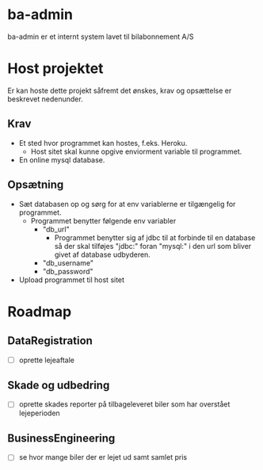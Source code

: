 # ba-admin
ba-admin er et internt system lavet til bilabonnement A/S

# Host projektet
Er kan hoste dette projekt såfremt det ønskes, krav og opsættelse er beskrevet nedenunder.

## Krav
- Et sted hvor programmet kan hostes, f.eks. Heroku.
  - Host sitet skal kunne opgive enviorment variable til programmet.
- En online mysql database.

## Opsætning
- Sæt databasen op og sørg for at env variablerne er tilgængelig for programmet.
  - Programmet benytter følgende env variabler
    - "db_url"
      - Programmet benytter sig af jdbc til at forbinde til en database så der skal tilføjes "jdbc:" foran "mysql:" i den url som bliver givet af database udbyderen.
    - "db_username"
    - "db_password"
- Upload programmet til host sitet

# Roadmap
## DataRegistration 
- [ ] oprette lejeaftale
## Skade og udbedring 
- [ ] oprette skades reporter på tilbageleveret biler som har overstået lejeperioden
## BusinessEngineering 
- [ ] se hvor mange biler der er lejet ud samt samlet pris
